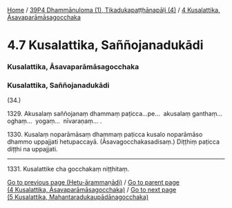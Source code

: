 
[Home](/) / [39P4 Dhammānuloma (1), Tikadukapaṭṭhānapāḷi (4)](../../39P4.md) / [4 Kusalattika, Āsavaparāmāsagocchaka](../4.md)

# 4.7 Kusalattika, Saññojanadukādi

### Kusalattika, Āsavaparāmāsagocchaka

### Kusalattika, Saññojanadukādi

(34.)

1329\. Akusalaṃ saññojanaṃ dhammaṃ paṭicca…pe…  akusalaṃ ganthaṃ…  oghaṃ…  yogaṃ…  nīvaraṇaṃ… .

1330\. Kusalaṃ noparāmāsaṃ dhammaṃ paṭicca kusalo noparāmāso dhammo uppajjati hetupaccayā. (Āsavagocchakasadisaṃ.) Diṭṭhiṃ paṭicca diṭṭhi na uppajjati.

---

1331\. Kusalattike cha gocchakaṃ niṭṭhitaṃ.



[Go to previous page (Hetu-ārammaṇādi)](4.6/4.6.1--7/Paccayacatukka/Hetu-arammanadi.md) / [Go to parent page (4 Kusalattika, Āsavaparāmāsagocchaka)](../4.md) / [Go to next page (5 Kusalattika, Mahantaradukaupādānagocchaka)](../5.md)


